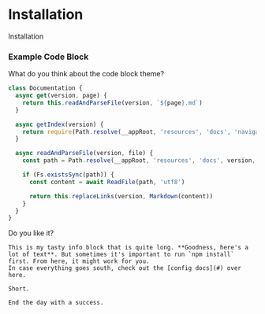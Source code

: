 # Installation
Installation


### Example Code Block
What do you think about the code block theme?

```js
class Documentation {
  async get(version, page) {
    return this.readAndParseFile(version, `${page}.md`)
  }

  async getIndex(version) {
    return require(Path.resolve(__appRoot, 'resources', 'docs', 'navigation'))
  }

  async readAndParseFile(version, file) {
    const path = Path.resolve(__appRoot, 'resources', 'docs', version, file)

    if (Fs.existsSync(path)) {
      const content = await ReadFile(path, 'utf8')

      return this.replaceLinks(version, Markdown(content))
    }
  }
}
```

Do you like it?

```info
This is my tasty info block that is quite long. **Goodness, here's a lot of text**. But sometimes it's important to run `npm install` first. From here, it might work for you.
In case everything goes south, check out the [config docs](#) over here.
```

```warning
Short.
```

```success
End the day with a success.
```
